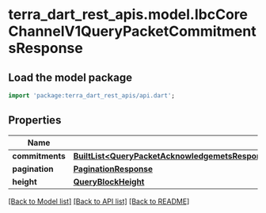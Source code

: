 # terra_dart_rest_apis.model.IbcCoreChannelV1QueryPacketCommitmentsResponse

## Load the model package
```dart
import 'package:terra_dart_rest_apis/api.dart';
```

## Properties
Name | Type | Description | Notes
------------ | ------------- | ------------- | -------------
**commitments** | [**BuiltList&lt;QueryPacketAcknowledgemetsResponseIsTheRequestTypeForTheQueryQueryPacketAcknowledgementsRPCMethodAcknowledgementsInner&gt;**](QueryPacketAcknowledgemetsResponseIsTheRequestTypeForTheQueryQueryPacketAcknowledgementsRPCMethodAcknowledgementsInner.md) |  | [optional] 
**pagination** | [**PaginationResponse**](PaginationResponse.md) |  | [optional] 
**height** | [**QueryBlockHeight**](QueryBlockHeight.md) |  | [optional] 

[[Back to Model list]](../README.md#documentation-for-models) [[Back to API list]](../README.md#documentation-for-api-endpoints) [[Back to README]](../README.md)


